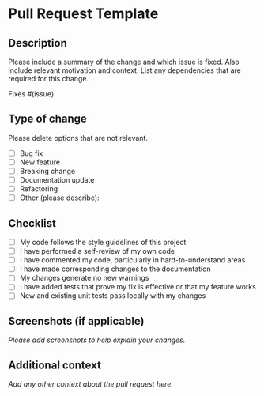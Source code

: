 # Pull Request Template

## Description

Please include a summary of the change and which issue is fixed. Also include relevant motivation and context. List any dependencies that are required for this change.

Fixes #(issue)

## Type of change

Please delete options that are not relevant.

- [ ] Bug fix
- [ ] New feature
- [ ] Breaking change
- [ ] Documentation update
- [ ] Refactoring
- [ ] Other (please describe):

## Checklist

- [ ] My code follows the style guidelines of this project
- [ ] I have performed a self-review of my own code
- [ ] I have commented my code, particularly in hard-to-understand areas
- [ ] I have made corresponding changes to the documentation
- [ ] My changes generate no new warnings
- [ ] I have added tests that prove my fix is effective or that my feature works
- [ ] New and existing unit tests pass locally with my changes

## Screenshots (if applicable)

_Please add screenshots to help explain your changes._

## Additional context

_Add any other context about the pull request here._